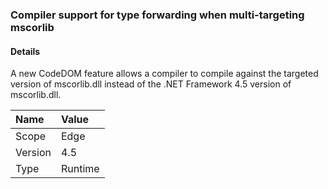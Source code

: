### Compiler support for type forwarding when multi-targeting mscorlib

#### Details

A new CodeDOM feature allows a compiler to compile against the targeted version of mscorlib.dll instead of the .NET Framework 4.5 version of mscorlib.dll.

| Name    | Value       |
|:--------|:------------|
| Scope   |Edge|
|Version|4.5|
|Type|Runtime|

<!-- TODO: Affected APIs? -->
